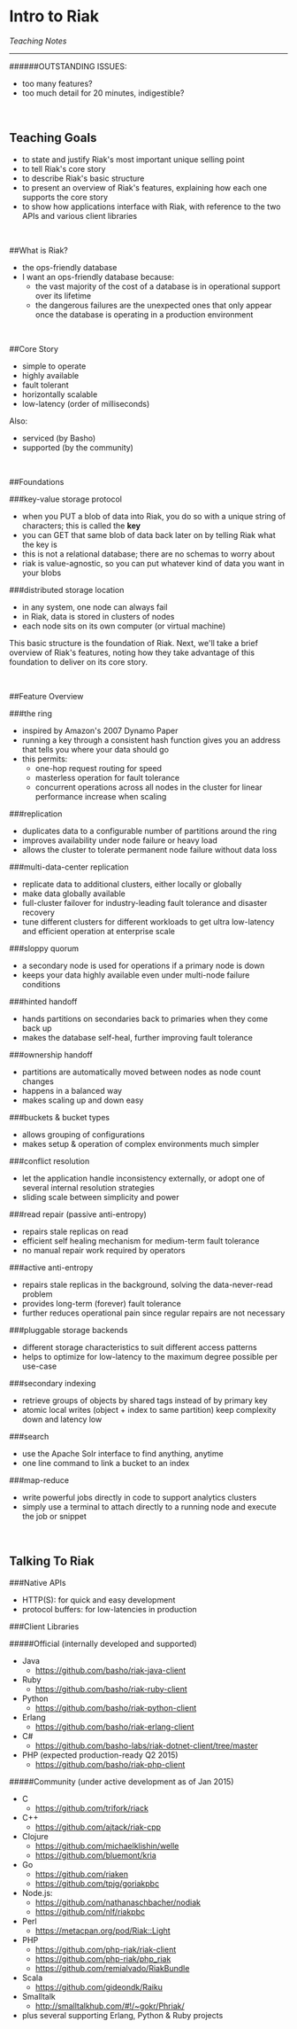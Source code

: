 # Intro to Riak
*Teaching Notes*

---
######OUTSTANDING ISSUES:

+ too many features?
+ too much detail for 20 minutes, indigestible?

<br>

## Teaching Goals

+ to state and justify Riak's most important unique selling point
+ to tell Riak's core story
+ to describe Riak's basic structure
+ to present an overview of Riak's features, explaining how each one supports the core story
+ to show how applications interface with Riak, with reference to the two APIs and various client libraries

<br>


##What is Riak?

+ the ops-friendly database
+ I want an ops-friendly database because:
	+ the vast majority of the cost of a database is in operational support over its lifetime
	+ the dangerous failures are the unexpected ones that only appear once the database is operating in a production environment

<br>

##Core Story

+ simple to operate
+ highly available
+ fault tolerant
+ horizontally scalable
+ low-latency (order of milliseconds)

Also:
+ serviced (by Basho)
+ supported (by the community)

<br>

##Foundations

###key-value storage protocol

+ when you PUT a blob of data into Riak, you do so with a unique string of characters; this is called the **key**
+ you can GET that same blob of data back later on by telling Riak what the key is
+ this is not a relational database; there are no schemas to worry about 
+ riak is value-agnostic, so you can put whatever kind of data you want in your blobs

###distributed storage location

+ in any system, one node can always fail
+ in Riak, data is stored in clusters of nodes
+ each node sits on its own computer (or virtual machine)

This basic structure is the foundation of Riak. Next, we'll take a brief overview of Riak's features, noting how they take advantage of this foundation to deliver on its core story.

<br>

##Feature Overview

###the ring
+ inspired by Amazon's 2007 Dynamo Paper
+ running a key through a consistent hash function gives you an address that tells you where your data should go
+ this permits:
	+ one-hop request routing for speed
	+ masterless operation for fault tolerance
	+ concurrent operations across all nodes in the cluster for linear performance increase when scaling

###replication
+ duplicates data to a configurable number of partitions around the ring
+ improves availability under node failure or heavy load
+ allows the cluster to tolerate permanent node failure without data loss

###multi-data-center replication
+ replicate data to additional clusters, either locally or globally
+ make data globally available
+ full-cluster failover for industry-leading fault tolerance and disaster recovery
+ tune different clusters for different workloads to get ultra low-latency and efficient operation at enterprise scale

###sloppy quorum
+ a secondary node is used for operations if a primary node is down
+ keeps your data highly available even under multi-node failure conditions

###hinted handoff
+ hands partitions on secondaries back to primaries when they come back up
+ makes the database self-heal, further improving fault tolerance

###ownership handoff
+ partitions are automatically moved between nodes as node count changes
+ happens in a balanced way
+ makes scaling up and down easy

###buckets & bucket types
+ allows grouping of configurations
+ makes setup & operation of complex environments much simpler

###conflict resolution
+ let the application handle inconsistency externally, or adopt one of several internal resolution strategies
+ sliding scale between simplicity and power

###read repair (passive anti-entropy)
+ repairs stale replicas on read
+ efficient self healing mechanism for medium-term fault tolerance
+ no manual repair work required by operators

###active anti-entropy
+ repairs stale replicas in the background, solving the data-never-read problem
+ provides long-term (forever) fault tolerance
+ further reduces operational pain since regular repairs are not necessary

###pluggable storage backends
+ different storage characteristics to suit different access patterns
+ helps to optimize for low-latency to the maximum degree possible per use-case
	
###secondary indexing
+ retrieve groups of objects by shared tags instead of by primary key
+ atomic local writes (object + index to same partition) keep complexity down and latency low

###search
+ use the Apache Solr interface to find anything, anytime
+ one line command to link a bucket to an index

###map-reduce
+ write powerful jobs directly in code to support analytics clusters
+ simply use a terminal to attach directly to a running node and execute the job or snippet

<br>

## Talking To Riak

###Native APIs
+ HTTP(S): for quick and easy development
+ protocol buffers: for low-latencies in production

###Client Libraries

#####Official (internally developed and supported)
+ Java
	+ https://github.com/basho/riak-java-client
+ Ruby
	+ https://github.com/basho/riak-ruby-client
+ Python
	+ https://github.com/basho/riak-python-client
+ Erlang
	+ https://github.com/basho/riak-erlang-client
+ C#
	+ https://github.com/basho-labs/riak-dotnet-client/tree/master
+ PHP (expected production-ready Q2 2015)
	+ https://github.com/basho/riak-php-client

#####Community (under active development as of Jan 2015)

+ C
	+ https://github.com/trifork/riack
+ C++
	+ https://github.com/ajtack/riak-cpp
+ Clojure
	+ https://github.com/michaelklishin/welle
	+ https://github.com/bluemont/kria
+ Go
	+ https://github.com/riaken
	+ https://github.com/tpjg/goriakpbc
+ Node.js: 
	+ https://github.com/nathanaschbacher/nodiak
	+ https://github.com/nlf/riakpbc
+ Perl
	+ https://metacpan.org/pod/Riak::Light
+ PHP
	+ https://github.com/php-riak/riak-client
	+ https://github.com/php-riak/php_riak
	+ https://github.com/remialvado/RiakBundle
+ Scala
	+ https://github.com/gideondk/Raiku
+ Smalltalk
	+ http://smalltalkhub.com/#!/~gokr/Phriak/
+ plus several supporting Erlang, Python & Ruby projects